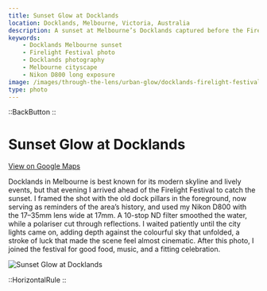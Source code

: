 ```yaml
---
title: Sunset Glow at Docklands
location: Docklands, Melbourne, Victoria, Australia
description: A sunset at Melbourne’s Docklands captured before the Firelight Festival, with glowing skies, city lights, and smooth waters framed by old dock pillars.
keywords:
    - Docklands Melbourne sunset
    - Firelight Festival photo
    - Docklands photography
    - Melbourne cityscape
    - Nikon D800 long exposure
image: /images/through-the-lens/urban-glow/docklands-firelight-festival.jpg
type: photo
---
```


::BackButton
::

# Sunset Glow at Docklands

<a href="https://maps.app.goo.gl/hpY6EA3ngKSZ5URc8" target="_blank" rel="noopener noreferrer">View on Google Maps</a>

Docklands in Melbourne is best known for its modern skyline and lively events, but that evening I arrived ahead of the Firelight Festival to catch the sunset. I framed the shot with the old dock pillars in the foreground, now serving as reminders of the area’s history, and used my Nikon D800 with the 17–35mm lens wide at 17mm. A 10-stop ND filter smoothed the water, while a polariser cut through reflections. I waited patiently until the city lights came on, adding depth against the colourful sky that unfolded, a stroke of luck that made the scene feel almost cinematic. After this photo, I joined the festival for good food, music, and a fitting celebration.

![Sunset Glow at Docklands](/images/through-the-lens/urban-glow/docklands-firelight-festival.jpg)

<div class="mb-8"></div>

::HorizontalRule
::
